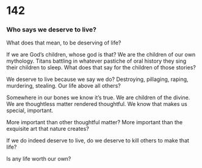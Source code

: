 # 142

### Who says we deserve to live?

What does that mean, to be deserving of life?

If we are God’s children, whose god is that? We are the children of our own mythology. Titans battling in whatever pastiche of oral history they sing their children to sleep. What does that say for the children of those stories?

We deserve to live because we say we do? Destroying, pillaging, raping, murdering, stealing. Our life above all others?

Somewhere in our bones we know it’s true. We are children of the divine. We are thoughtless matter rendered thoughtful. We know that makes us special, important.

More important than other thoughtful matter? More important than the exquisite art that nature creates?

If we do indeed deserve to live, do we deserve to kill others to make that life? 

Is any life worth our own?